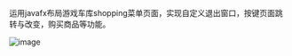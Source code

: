运用javafx布局游戏车库shopping菜单页面，实现自定义退出窗口，按键页面跳转与改变，购买商品等功能。

![image](https://github.com/LuKemi3/scenebulider_carportMenu/assets/136095516/f65cbdad-b9f4-4548-b70c-2dc9fb617d7f)
